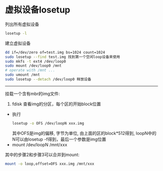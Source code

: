 # 虚拟设备losetup

列出所有虚拟设备

```bash
losetup -l
```

建立虚拟设备
```bash
dd if=/dev/zero of=test.img bs=1024 count=1024
sudo losetup --find test.img 找到第一个空闲loop设备来使用
sudo mkfs -t ext4 /dev/loop0
sudo mount /dev/loop0 /mnt
# operate with /mnt ...
sudo umount /mnt
sudo losetup --detach /dev/loop0 释放设备
```


---

挂载一个含有mbr的img文件:

1.  fdisk 查看img的分区，每个区的开始block位置
*   执行
    ```bash
    losetup -o OFS /dev/loopN xxx.img
    ```
    其中OFS是img的偏移, 字节为单位, 由上面的区的block*512得到, loopN中的N可以由losetup -f得到，最后一个参数是img位置
*   mount /dev/loopN /mnt/xxx


其中的步骤2和步骤3可以合并到mount:
```bash
mount -o loop,offset=OFS xxx.img /mnt/xxx
```